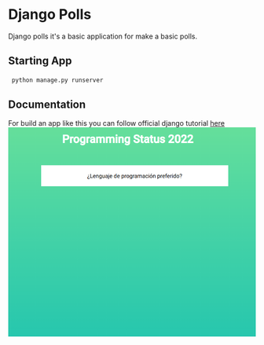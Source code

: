 # Django Polls

Django polls it's a basic application for make a basic polls.

## Starting App

```bash
 python manage.py runserver
```
## Documentation
For build an app like this you can follow official django tutorial [here](https://docs.djangoproject.com/en/4.0/intro/tutorial01/)
![To do app](./image.png)
